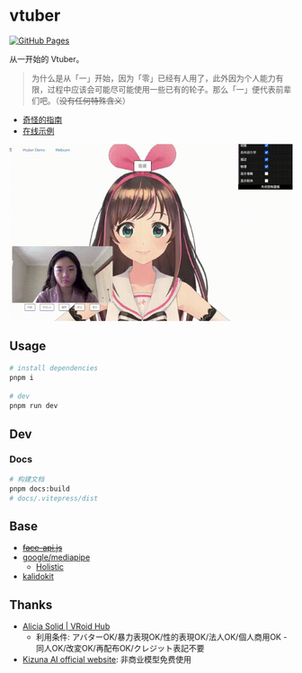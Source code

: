 # vtuber

[![GitHub Pages](https://github.com/YunYouJun/vtuber/actions/workflows/gh-pages.yml/badge.svg)](https://github.com/YunYouJun/vtuber/actions/workflows/gh-pages.yml)

从一开始的 Vtuber。

> 为什么是从「一」开始，因为「零」已经有人用了，此外因为个人能力有限，过程中应该会可能尽可能使用一些已有的轮子。那么「一」便代表前辈们吧。（~~没有任何特殊含义~~）

- [奇怪的指南](https://docs.vtuber.yunyoujun.cn)
- [在线示例](https://vtuber.yunyoujun.cn)

![Preview](./docs/public/gif/preview-1.gif)

## Usage

```sh
# install dependencies
pnpm i

# dev
pnpm run dev
```

## Dev

### Docs

```bash
# 构建文档
pnpm docs:build
# docs/.vitepress/dist
```

## Base

- ~~[face-api.js](https://github.com/justadudewhohacks/face-api.js/)~~
- [google/mediapipe](https://github.com/google/mediapipe)
  - [Holistic](https://google.github.io/mediapipe/solutions/holistic.html)
- [kalidokit](https://github.com/yeemachine/kalidokit)

## Thanks

- [Alicia Solid | VRoid Hub](https://hub.vroid.com/characters/515144657245174640/models/6438391937465666012)
  - 利用条件: アバターOK/暴力表現OK/性的表現OK/法人OK/個人商用OK - 同人OK/改変OK/再配布OK/クレジット表記不要
- [Kizuna AI official website](https://kizunaai.com/): 非商业模型免费使用
